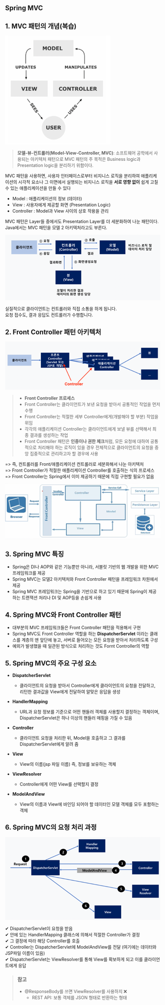 ## Spring MVC

## 1. MVC 패턴의 개념(복습)

![img.png](../image/img4.png)

> **모델-뷰-컨트롤러(Model-View-Controller, MVC)**:  소프트웨어 공학에서 사용되는 아키텍처 패턴으로 MVC 패턴의 주 목적은 Business logic과 Presentation logic을 분리하기 위함이다.

MVC 패턴을 사용하면, 사용자 인터페이스로부터 비지니스 로직을 분리하여 애플리케이션의 시각적 요소나 그 이면에서 실행되는 비지니스 로직을 **서로 영향 없이** 쉽게 고칠 수 있는 애플리케이션을 만들 수 있다
* Model : 애플리케이션의 정보 (데이터)
* View : 사용자에게 제공할 화면 (Presentation Logic)
* Controller : Model과 View 사이의 상호 작용을 관리

MVC 패턴은 Layer들 중에서도 Presentation Layer를 더 세분화하여 나눈 패턴이다.
Java에서는 MVC 패턴을 모델 2 아키텍처라고도 부른다.


![img.png](../image/img3.png)

실질적으로 클라이언트는 컨트롤러와 직접 소통을 하게 됩니다.   
요청 접수도, 결과 응답도 컨트롤러가 수행합니다.  


## 2. Front Controller 패턴 아키텍처

![img.png](../image/img5.png)

> * **Front Controller 프로세스**
>  *  Front Controller는 클라이언트가 보낸 요청을 받아서 공통적인 작업을 먼저 수행
>  *  Front Controller는 적절한 세부 Controller에게(개발해야 할 부분) 작업을 위임
>  *  각각의 애플리케이션 Controller는 클라이언트에게 보낼 뷰를 선택해서 최종 결과를 생성하는 작업
>  *  Front Controller 패턴은 **인증이나 권한 체크**처럼, 모든 요청에 대하여 공통적으로 처리해야 하는 로직이 있을 경우 전체적으로 클라이언트의 요청을 중앙 집중적으로 관리하고자 할 경우에 사용

=> 즉, 컨트롤러를 Front/애플리케이션 컨트롤러로 세분화해서 나눈 아키텍처   
=> Front Controller가 적절한 애플리케이션 Controller를 호출하는 식의 프로세스   
=> Front Controller는 Spring에서 이미 제공하기 때문에 직접 구현할 필요가 없음   


![img.png](../image/img6.png)


## 3. Spring MVC 특징

* Spring은 DI나 AOP와 같은 기능뿐만 아니라, 서블릿 기반의 웹 개발을 위한 MVC 프레임워크를 제공
* Spring MVC는 모델2 아키텍처와 Front Controller 패턴을 프레임워크 차원에서 제공
* Spring MVC 프레임워크는 Spring을 기반으로 하고 있기 때문에 Spring이 제공하는 트랜잭션 처리나 DI 및 AOP등을 손쉽게 사용

## 4. Spring MVC와 Front Controller 패턴

* 대부분의 MVC 프레임워크들은 Front Controller 패턴을 적용해서 구현
* Spring MVC도 Front Controller 역할을 하는 **DispatcherServlet** 이라는 클래스를 계층의 맨 앞단에 놓고, 서버로 들어오는 모든 요청을 받아서 처리하도록 구성
* 예외가 발생했을 때 일관된 방식으로 처리하는 것도 Fornt Controller의 역할

## 5. Spring MVC의 주요 구성 요소

* **DispatcherServlet**
  * 클라이언트의 요청을 받아서 Controller에게 클라이언트의 요청을 전달하고, 리턴한 결과값을 View에게 전달하여 알맞은 응답을 생성
* **HandlerMapping**
  * URL과 요청 정보를 기준으로 어떤 핸들러 객체를 사용할지 결정하는 객체이며, DispatcherServlet은 하나 이상의 핸들러 매핑을 가질 수 있음
* **Controller**
  * 클라이언트 요청을 처리한 뒤, Model을 호출하고 그 결과를 DispatcherServlet에게 알려 줌

* **View**
  * View의 이름(jsp 파일 이름) 즉, 정보를 보유하는 객체
* **ViewResolver**
  * Controller에게 어떤 View를 선택할지 결정
* **ModelAndView**
  * View의 이름과 View에 바인딩 되어야 할 데이터인 모델 객체를 모두 포함하는 객체


## 6. Spring MVC의 요청 처리 과정

![img.png](../image/img7.png)

✔ DispatcherServlet이 요청을 받음   
✔ 안에 있는 HandlerMapping 클래스에 의해서 적절한 Controller가 결정   
✔ 그 결정에 따라 해당 Controller를 호출   
✔ Controller는 DispatcherServlet에 ModelAndView를 전달 (여기에는 데이터와 JSP파일 이름이 있음)  
✔ DispatcherServlet는 ViewResolver를 통해 View를 확보하게 되고 이를 클라이언트에게 응답

> ### 참고
> * @ResponseBody를 쓰면 ViewResolver를 사용하지 ❌
>   * REST API: 보통 객체를 JSON 형태로 반환하는 형태
